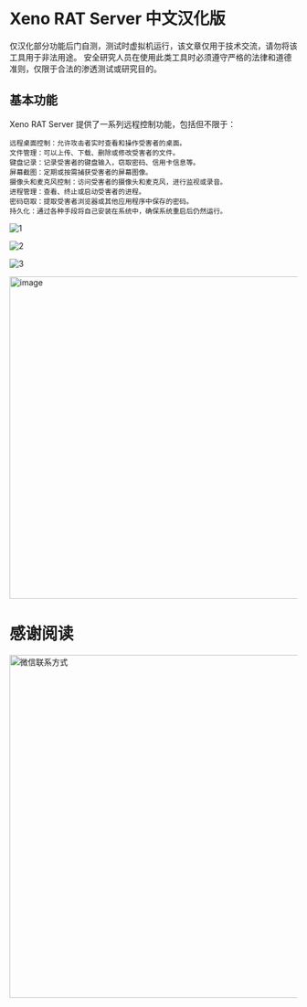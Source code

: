 # Xeno RAT Server 中文汉化版

仅汉化部分功能后门自测，测试时虚拟机运行，该文章仅用于技术交流，请勿将该工具用于非法用途。
安全研究人员在使用此类工具时必须遵守严格的法律和道德准则，仅限于合法的渗透测试或研究目的。

## 基本功能
Xeno RAT Server 提供了一系列远程控制功能，包括但不限于：

```
远程桌面控制：允许攻击者实时查看和操作受害者的桌面。
文件管理：可以上传、下载、删除或修改受害者的文件。
键盘记录：记录受害者的键盘输入，窃取密码、信用卡信息等。
屏幕截图：定期或按需捕获受害者的屏幕图像。
摄像头和麦克风控制：访问受害者的摄像头和麦克风，进行监视或录音。
进程管理：查看、终止或启动受害者的进程。
密码窃取：提取受害者浏览器或其他应用程序中保存的密码。
持久化：通过各种手段将自己安装在系统中，确保系统重启后仍然运行。
```

![1](https://github.com/Axx8/Xeno-RAT-Server/assets/34683107/f3e84b37-8bb1-4e1c-9bed-22b9036898a5)

![2](https://github.com/Axx8/Xeno-RAT-Server/assets/34683107/4b9688e0-d05a-4ba2-97b8-e5af8d0526f7)

![3](https://github.com/Axx8/Xeno-RAT-Server/assets/34683107/c731b6ce-f50b-4a70-ad16-af7dce46f45d)

<img width="1065" height="564" alt="image" src="https://github.com/user-attachments/assets/2e95b45a-e954-4d05-afcf-ca80150cd235" />


# 感谢阅读
<img src="https://github.com/user-attachments/assets/42cb0d9d-6acb-435f-9390-3326ba6f7791" alt="微信联系方式" width="600">
